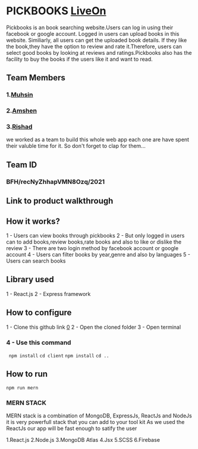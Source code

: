 # PICKBOOKS  [LiveOn](https://unruffled-mcclintock-9c7d63.netlify.app/ "Link to Project")

Pickbooks is an book searching website.Users can log in using their facebook or google account. Logged in users can upload books in this website. Similiarly, all users can get the uploaded book details. If they like the book,they have the option to review and rate it.Therefore, users can select good books by looking at reviews and ratings.Pickbooks also has the facility to buy the books if the users like it and want to read.

## Team Members

### 1.[Muhsin](https://instagram.com/_muhsin22?utm_medium=copy_link "Link to Instagram")

### 2.[Amshen](https://github.com/AmshenShanu07 "Link to Github")

### 3.[Rishad](github.com/rishadpt "Link to Github")

we worked as a team to build this whole web app each one are have spent their
valuble time for it. So don't forget to clap for them...

## Team ID

### BFH/recNyZhhapVMN8Ozq/2021

## Link to product walkthrough

## How it works?
1 - Users can view books through pickbooks
2 - But only logged in users can to add books,review books,rate books and also to like or dislike the review
3 - There are two login method by facebook account or google account
4 - Users can filter books by year,genre and also by languages
5 - Users can search books

## Library used

1 - React.js
2 - Express framework

## How to configure

1 - Clone this github link [0](https://github.com/Texki-developers/PickBook)
2 - Open the cloned folder
3 - Open terminal

### 4 - Use this command

``` npm install```
```cd client```
```npm install```
```cd ..```

## How to run

```npm run mern```

### MERN STACK

MERN stack is a combination of MongoDB, ExpressJs, ReactJs and NodeJs it is very powerfull stack that you can add to your tool kit As we used the ReactJs our app will be fast enough to satify the user

1.React.js
2.Node.js
3.MongoDB Atlas
4.Jsx
5.SCSS
6.Firebase


